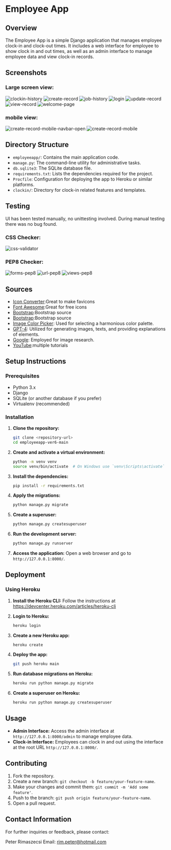 # Employee App

## Overview

The Employee App is a simple Django application that manages employee clock-in and clock-out times. It includes a web interface for employee to show clock in and out times, as well as an admin interface to manage employee data and view clock-in records.

## Screenshots
### Large screen view:
![clockin-history](README-images/clockin-history.png)
![create-record](README-images/create-record.png)
![job-history](README-images/job-history.png)
![login](README-images/login.png)
![update-record](README-images/update-record.png)
![view-record](README-images/view-record.png)
![welcome-page](README-images/welcome-page.png)

### mobile view:
![create-record-mobile-navbar-open](README-images/create-record-mobile-navbar-open.png) ![create-record-mobile](README-images/create-record-mobile.png)

## Directory Structure

- `employeeapp/`: Contains the main application code.
- `manage.py`: The command-line utility for administrative tasks.
- `db.sqlite3`: The SQLite database file.
- `requirements.txt`: Lists the dependencies required for the project.
- `Procfile`: Configuration for deploying the app to Heroku or similar platforms.
- `clockin/`: Directory for clock-in related features and templates.

## Testing
UI has been tested manually, no unittesting involved.
During manual testing there was no bug found.
### CSS Checker:
![css-validator](README-images/css-validator.png)
### PEP8 Checker:
![forms-pep8](README-images/forms-pep8.png)
![url-pep8](README-images/url-pep8.png)
![views-pep8](README-images/views-pep8.png)

## Sources
- [Icon Converter](https://www.icoconverter.com/):Great to make favicons
- [Font Awesome](https://fontawesome.com/account/general):Great for free icons
- [Bootstrap](https://getbootstrap.com/docs/5.3/getting-started/introduction/):Bootstrap source
- [Bootstrap](https://startbootstrap.com/):Bootstrap source
- [Image Color Picker](https://imagecolorpicker.com/): Used for selecting a harmonious color palette. 
- [GPT-4](https://chat.openai.com/?model=gpt-4): Utilized for generating images, texts, and providing explanations of elements.
- [Google](www.google.com): Employed for image research.
- [YouTube](www.youtube.com):multiple tutorials




## Setup Instructions

### Prerequisites

- Python 3.x
- Django
- SQLite (or another database if you prefer)
- Virtualenv (recommended)

### Installation

1. **Clone the repository:**
    ```bash
    git clone <repository-url>
    cd employeeapp-ver6-main
    ```

2. **Create and activate a virtual environment:**
    ```bash
    python -m venv venv
    source venv/bin/activate  # On Windows use `venv\Scripts\activate`
    ```

3. **Install the dependencies:**
    ```bash
    pip install -r requirements.txt
    ```

4. **Apply the migrations:**
    ```bash
    python manage.py migrate
    ```

5. **Create a superuser:**
    ```bash
    python manage.py createsuperuser
    ```

6. **Run the development server:**
    ```bash
    python manage.py runserver
    ```

7. **Access the application:**
    Open a web browser and go to `http://127.0.0.1:8000/`.

## Deployment

### Using Heroku

1. **Install the Heroku CLI:**
    Follow the instructions at https://devcenter.heroku.com/articles/heroku-cli

2. **Login to Heroku:**
    ```bash
    heroku login
    ```

3. **Create a new Heroku app:**
    ```bash
    heroku create
    ```

4. **Deploy the app:**
    ```bash
    git push heroku main
    ```

5. **Run database migrations on Heroku:**
    ```bash
    heroku run python manage.py migrate
    ```

6. **Create a superuser on Heroku:**
    ```bash
    heroku run python manage.py createsuperuser
    ```

## Usage

- **Admin Interface:** Access the admin interface at `http://127.0.0.1:8000/admin` to manage employee data.
- **Clock-in Interface:** Employees can clock in and out using the interface at the root URL `http://127.0.0.1:8000/`.

## Contributing

1. Fork the repository.
2. Create a new branch: `git checkout -b feature/your-feature-name`.
3. Make your changes and commit them: `git commit -m 'Add some feature'`.
4. Push to the branch: `git push origin feature/your-feature-name`.
5. Open a pull request.

## Contact Information
For further inquiries or feedback, please contact:

Peter Rimaszecsi
Email: rim.peter@hotmail.com
